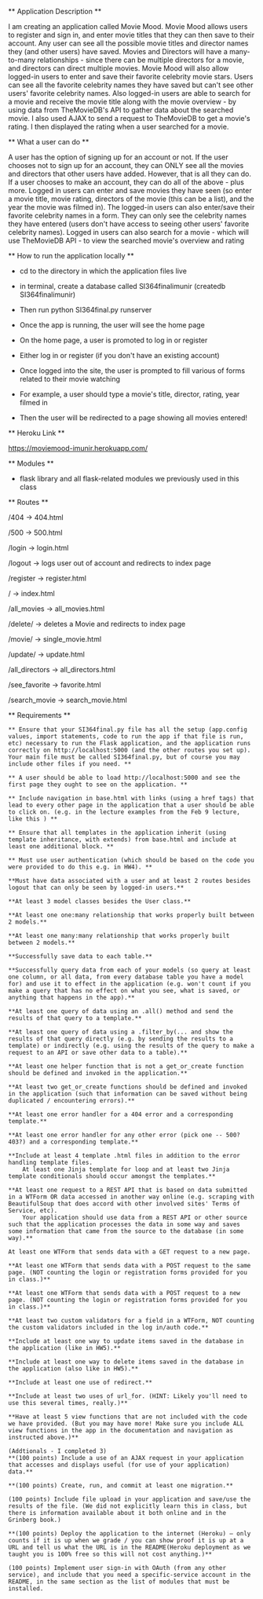 ** Application Description **

I am creating an application called Movie Mood. Movie Mood allows users to register and sign in, and enter movie titles that they can then save to their account. Any user can see all the possible movie titles and director names they (and other users) have saved. Movies and Directors will have a many-to-many relationships - since there can be multiple directors for a movie, and directors can direct multiple movies. Movie Mood will also allow logged-in users to enter and save their favorite celebrity movie stars. Users can see all the favorite celebrity names they have saved but can't see other users' favorite celebrity names. Also logged-in users are able to search for a movie and receive the movie title along with the movie overview - by using data from TheMovieDB's API to gather data about the searched movie. I also used AJAX to send a request to TheMovieDB to get a movie's rating. I then displayed the rating when a user searched for a movie. 


** What a user can do **

A user has the option of signing up for an account or not. If the user chooses not to sign up for an account, they can ONLY see all the movies and directors that other users have added. However, that is all they can do. If a user chooses to make an account, they can do all of the above - plus more. Logged in users can enter and save movies they have seen (so enter a movie title, movie rating, directors of the movie (this can be a list), and the year the movie was filmed in). The logged-in users can also enter/save their favorite celebrity names in a form. They can only see the celebrity names they have entered (users don't have access to seeing other users' favorite celebrity names). Logged in users can also search for a movie - which will use TheMovieDB API - to view the searched movie's overview and rating



** How to run the application locally **

- cd to the directory in which the application files live

- in terminal, create a database called SI364finalimunir (createdb SI364finalimunir)

- Then run python SI364final.py runserver

- Once the app is running, the user will see the home page

- On the home page, a user is promoted to log in or register

- Either log in or register (if you don't have an existing account) 

- Once logged into the site, the user is prompted to fill various of forms related to their movie watching 

- For example, a user should type a movie's title, director, rating, year filmed in

- Then the user will be redirected to a page showing all movies entered! 



** Heroku Link **

https://moviemood-imunir.herokuapp.com/



** Modules **

- flask library and all flask-related modules we previously used in this class



** Routes **

/404 -> 404.html

/500 -> 500.html

/login -> login.html

/logout -> logs user out of account and redirects to index page

/register -> register.html

/ -> index.html

/all_movies -> all_movies.html

/delete/<movielst> -> deletes a Movie and redirects to index page

/movie/<info> -> single_movie.html

/update/<item> -> update.html

/all_directors -> all_directors.html

/see_favorite -> favorite.html

/search_movie -> search_movie.html



** Requirements **

    ** Ensure that your SI364final.py file has all the setup (app.config values, import statements, code to run the app if that file is run, etc) necessary to run the Flask application, and the application runs correctly on http://localhost:5000 (and the other routes you set up). Your main file must be called SI364final.py, but of course you may include other files if you need. ** 

    ** A user should be able to load http://localhost:5000 and see the first page they ought to see on the application. **

    ** Include navigation in base.html with links (using a href tags) that lead to every other page in the application that a user should be able to click on. (e.g. in the lecture examples from the Feb 9 lecture, like this ) **

    ** Ensure that all templates in the application inherit (using template inheritance, with extends) from base.html and include at least one additional block. **

    ** Must use user authentication (which should be based on the code you were provided to do this e.g. in HW4). **

    **Must have data associated with a user and at least 2 routes besides logout that can only be seen by logged-in users.**

    **At least 3 model classes besides the User class.**

    **At least one one:many relationship that works properly built between 2 models.**

    **At least one many:many relationship that works properly built between 2 models.**

    **Successfully save data to each table.**

    **Successfully query data from each of your models (so query at least one column, or all data, from every database table you have a model for) and use it to effect in the application (e.g. won't count if you make a query that has no effect on what you see, what is saved, or anything that happens in the app).**

    **At least one query of data using an .all() method and send the results of that query to a template.**

    **At least one query of data using a .filter_by(... and show the results of that query directly (e.g. by sending the results to a template) or indirectly (e.g. using the results of the query to make a request to an API or save other data to a table).**

    **At least one helper function that is not a get_or_create function should be defined and invoked in the application.**

    **At least two get_or_create functions should be defined and invoked in the application (such that information can be saved without being duplicated / encountering errors).**

    **At least one error handler for a 404 error and a corresponding template.**

    **At least one error handler for any other error (pick one -- 500? 403?) and a corresponding template.**

    **Include at least 4 template .html files in addition to the error handling template files.
        At least one Jinja template for loop and at least two Jinja template conditionals should occur amongst the templates.**

    **At least one request to a REST API that is based on data submitted in a WTForm OR data accessed in another way online (e.g. scraping with BeautifulSoup that does accord with other involved sites' Terms of Service, etc).
        Your application should use data from a REST API or other source such that the application processes the data in some way and saves some information that came from the source to the database (in some way).**

    At least one WTForm that sends data with a GET request to a new page.

    **At least one WTForm that sends data with a POST request to the same page. (NOT counting the login or registration forms provided for you in class.)**

    **At least one WTForm that sends data with a POST request to a new page. (NOT counting the login or registration forms provided for you in class.)**

    **At least two custom validators for a field in a WTForm, NOT counting the custom validators included in the log in/auth code.**

    **Include at least one way to update items saved in the database in the application (like in HW5).**

    **Include at least one way to delete items saved in the database in the application (also like in HW5).**

    **Include at least one use of redirect.**

    **Include at least two uses of url_for. (HINT: Likely you'll need to use this several times, really.)**

    **Have at least 5 view functions that are not included with the code we have provided. (But you may have more! Make sure you include ALL view functions in the app in the documentation and navigation as instructed above.)**

    (Addtionals - I completed 3)
    **(100 points) Include a use of an AJAX request in your application that accesses and displays useful (for use of your application) data.**

    **(100 points) Create, run, and commit at least one migration.**

    (100 points) Include file upload in your application and save/use the results of the file. (We did not explicitly learn this in class, but there is information available about it both online and in the Grinberg book.)

    **(100 points) Deploy the application to the internet (Heroku) — only counts if it is up when we grade / you can show proof it is up at a URL and tell us what the URL is in the README(Heroku deployment as we taught you is 100% free so this will not cost anything.)**

    (100 points) Implement user sign-in with OAuth (from any other service), and include that you need a specific-service account in the README, in the same section as the list of modules that must be installed.
